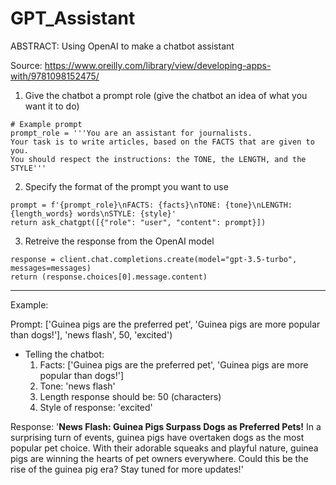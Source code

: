 # GPT_Assistant
ABSTRACT: Using OpenAI to make a chatbot assistant

Source: https://www.oreilly.com/library/view/developing-apps-with/9781098152475/

1. Give the chatbot a prompt role (give the chatbot an idea of what you want it to do)
```
# Example prompt
prompt_role = '''You are an assistant for journalists.
Your task is to write articles, based on the FACTS that are given to you.
You should respect the instructions: the TONE, the LENGTH, and the STYLE'''
```
2. Specify the format of the prompt you want to use
```
prompt = f'{prompt_role}\nFACTS: {facts}\nTONE: {tone}\nLENGTH: {length_words} words\nSTYLE: {style}'
return ask_chatgpt([{"role": "user", "content": prompt}])
```
3. Retreive the response from the OpenAI model
```
response = client.chat.completions.create(model="gpt-3.5-turbo", messages=messages)
return (response.choices[0].message.content)
```
- - - - -
Example:

Prompt: ['Guinea pigs are the preferred pet', 'Guinea pigs are more popular than dogs!'], 'news flash', 50, 'excited')
- Telling the chatbot:
  1. Facts: ['Guinea pigs are the preferred pet', 'Guinea pigs are more popular than dogs!']
  2. Tone: 'news flash'
  3. Length response should be: 50 (characters)
  4. Style of response: 'excited'

Response: 
'**News Flash: Guinea Pigs Surpass Dogs as Preferred Pets!**
In a surprising turn of events, guinea pigs have overtaken dogs as the most popular pet choice. With their adorable squeaks and playful nature, guinea pigs are winning the hearts of pet owners everywhere. Could this be the rise of the guinea pig era? Stay tuned for more updates!'
